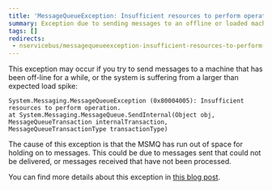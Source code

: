 ```yaml
---
title: 'MessageQueueException: Insufficient resources to perform operation'
summary: Exception due to sending messages to an offline or loaded machine.
tags: []
redirects:
 - nservicebus/messagequeueexception-insufficient-resources-to-perform-operation
---
```


This exception may occur if you try to send messages to a machine that has been off-line for a while, or the system is suffering from a larger than expected load spike:

```
System.Messaging.MessageQueueException (0x80004005): Insufficient resources to perform operation. 
at System.Messaging.MessageQueue.SendInternal(Object obj, MessageQueueTransaction internalTransaction, MessageQueueTransactionType transactionType)
```

The cause of this exception is that the MSMQ has run out of space for holding on to messages. This could be due to messages sent that could not be delivered, or messages received that have not been processed.

You can find more details about this exception in [this blog post](http://blogs.msdn.com/b/johnbreakwell/archive/2006/09/18/insufficient-resources-run-away-run-away.aspx).

